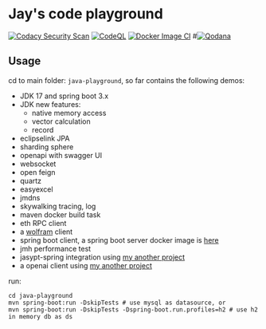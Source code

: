 # Jay's code playground

[![Codacy Security Scan](https://github.com/mustangxu/playground/actions/workflows/codacy.yml/badge.svg?branch=master)](https://github.com/mustangxu/playground/actions/workflows/codacy.yml)
[![CodeQL](https://github.com/mustangxu/playground/actions/workflows/codeql.yml/badge.svg)](https://github.com/mustangxu/playground/actions/workflows/codeql.yml)
[![Docker Image CI](https://github.com/mustangxu/playground/actions/workflows/docker-image.yml/badge.svg)](https://github.com/mustangxu/playground/actions/workflows/docker-image.yml)
#[![Qodana](https://github.com/mustangxu/playground/actions/workflows/code_quality.yml/badge.svg)](https://github.com/mustangxu/playground/actions/workflows/code_quality.yml)

## Usage
cd to main folder: `java-playground`, so far contains the following demos:
* JDK 17 and spring boot 3.x
* JDK new features:
    * native memory access
    * vector calculation
    * record
* eclipselink JPA
* sharding sphere
* openapi with swagger UI
* websocket
* open feign
* quartz
* easyexcel
* jmdns
* skywalking tracing, log
* maven docker build task
* eth RPC client
* a [wolfram](https://www.wolframalpha.com/) client
* spring boot client, a spring boot server docker image is [here](https://hub.docker.com/repository/docker/mustangxu/spring-boot-admin-server/general)
* jmh performance test
* jasypt-spring integration using [my another project](https://github.com/mustangxu/jasypt-spring-aws-kms-starter)
* a openai client using [my another project](https://github.com/mustangxu/openai4j)

run:
```shell
cd java-playground
mvn spring-boot:run -DskipTests # use mysql as datasource, or
mvn spring-boot:run -DskipTests -Dspring-boot.run.profiles=h2 # use h2 in memory db as ds
```
